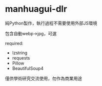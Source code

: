 # manhuagui-dlr

純Python製作，執行過程不需要使用外部JS環境

包含自動webp->jpg，可選

required:  
* lzstring
* requests
* Pillow
* BeautifulSoup4

僅供學術研究交流使用，勿作為商業用途
